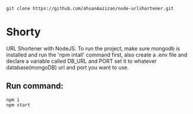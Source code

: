 ```console
git clone https://github.com/ahsanAazizan/node-urlshortener.git
```

# Shorty
URL Shortener with NodeJS. To run the project, make sure mongodb is installed and run the 'npm intall' command first, also create a .env file and declare a variable called DB_URL and PORT set it to whatever database(mongoDB) url and port you want to use.


## Run command: 
```console
npm i
npm start
```
